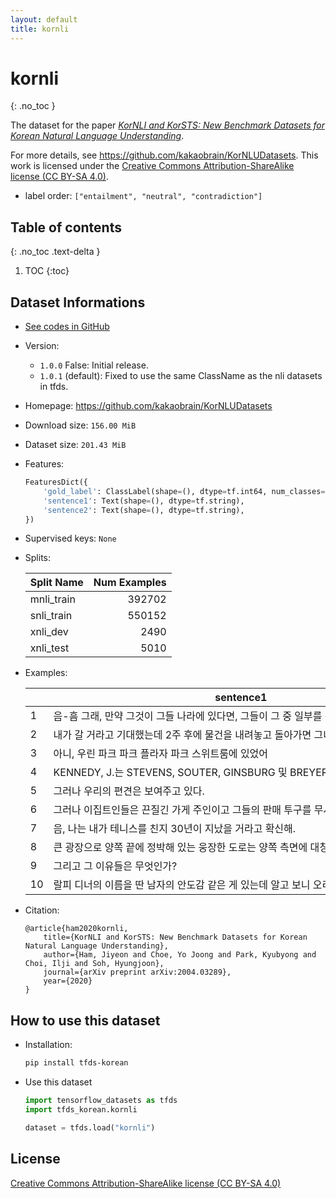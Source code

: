 ```yaml
---
layout: default
title: kornli
---
```


# kornli
{: .no_toc }

The dataset for the paper [_KorNLI and KorSTS: New Benchmark Datasets for Korean Natural Language Understanding_](https://arxiv.org/abs/2004.03289).

For more details, see <https://github.com/kakaobrain/KorNLUDatasets>.
This work is licensed under the [Creative Commons Attribution-ShareAlike license (CC BY-SA 4.0)](https://creativecommons.org/licenses/by-sa/4.0/).

* label order: `["entailment", "neutral", "contradiction"]`

## Table of contents
{: .no_toc .text-delta }

1. TOC
{:toc}

## Dataset Informations

* [See codes in GitHub](https://github.com/jeongukjae/tfds-korean/blob/main/tfds_korean/kornli/kornli.py)
* Version:
  * `1.0.0` False: Initial release.
  * `1.0.1` (default): Fixed to use the same ClassName as the nli datasets in tfds.
* Homepage: <https://github.com/kakaobrain/KorNLUDatasets>
* Download size: `156.00 MiB`
* Dataset size: `201.43 MiB`
* Features:

  ```python
  FeaturesDict({
      'gold_label': ClassLabel(shape=(), dtype=tf.int64, num_classes=3),
      'sentence1': Text(shape=(), dtype=tf.string),
      'sentence2': Text(shape=(), dtype=tf.string),
  })
  ```

* Supervised keys: `None`
* Splits:

  | Split Name | Num Examples        |
  |------------|--------------------:|
  |mnli_train  |392702|
  |snli_train  |550152|
  |xnli_dev  |2490|
  |xnli_test  |5010|

* Examples:

  | |sentence1|sentence2|gold_label|
  |---|---|---|---|
  |1|음-흠 그래, 만약 그것이 그들 나라에 있다면, 그들이 그 중 일부를 감상하는 데 확...|사람들은 그들의 나라에서 온 것만을 감상한다|1|
  |2|내가 갈 거라고 기대했는데 2주 후에 물건을 내려놓고 돌아가면 그녀가 그걸 끝냈다는 ...|내가 갈 줄 알았는데 네가 물건을 떨어뜨릴 줄 알았어.|0|
  |3|아니, 우린 파크 파크 플라자 파크 스위트룸에 있었어|우리는 파크 플라자 스위트룸에 방을 구할 수 없었다.|2|
  |4|KENNEDY, J.는 STEVENS, SOUTER, GINSBURG 및 BREYER...|J. 케네디는 법원의 의견을 밝혔다.|0|
  |5|그러나 우리의 편견은 보여주고 있다.|우리는 분명히 인종차별주의자였다.|1|
  |6|그러나 이집트인들은 끈질긴 가게 주인이고 그들의 판매 투구를 무시하려면 강철과 유머감...|당신은 세일즈 투구를 피하는 데 큰 어려움을 겪지 않을 것이다.|2|
  |7|음, 나는 내가 테니스를 친지 30년이 지났을 거라고 확신해.|나는 10년 이상 테니스를 치지 않은 것 같다.|0|
  |8|큰 광장으로 양쪽 끝에 정박해 있는 웅장한 도로는 양쪽 측면에 대칭적인 거리 패턴을 ...|큰 도로의 양쪽 끝에 큰 광장이 있다.|0|
  |9|그리고 그 이유들은 무엇인가?|그것 말고 다른 이유가 있나요?|1|
  |10|랄피 디너의 이름을 딴 남자의 안도감 같은 게 있는데 알고 보니 오리올스에서 일했는데...|랄피의 식당은 오리올스의 매니저의 이름을 따서 지어졌다.|1|

* Citation:

  ```text
  @article{ham2020kornli,
      title={KorNLI and KorSTS: New Benchmark Datasets for Korean Natural Language Understanding},
      author={Ham, Jiyeon and Choe, Yo Joong and Park, Kyubyong and Choi, Ilji and Soh, Hyungjoon},
      journal={arXiv preprint arXiv:2004.03289},
      year={2020}
  }
  ```

## How to use this dataset

* Installation:

  ```sh
  pip install tfds-korean
  ```

* Use this dataset

  ```python
  import tensorflow_datasets as tfds
  import tfds_korean.kornli

  dataset = tfds.load("kornli")
  ```

## License

[Creative Commons Attribution-ShareAlike license (CC BY-SA 4.0)](https://creativecommons.org/licenses/by-sa/4.0/)

<style> td {white-space: nowrap;} </style>
